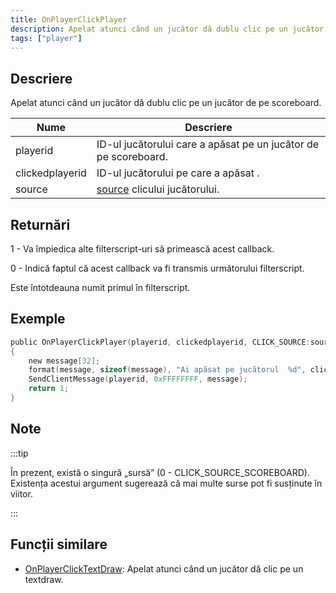 ```yaml
---
title: OnPlayerClickPlayer
description: Apelat atunci când un jucător dă dublu clic pe un jucător de pe scoreboard.
tags: ["player"]
---
```


## Descriere

Apelat atunci când un jucător dă dublu clic pe un jucător de pe scoreboard.

| Nume            | Descriere                                                        |
| --------------- | ---------------------------------------------------------------- |
| playerid        | ID-ul jucătorului care a apăsat pe un jucător de pe scoreboard.  |
| clickedplayerid | ID-ul jucătorului pe care a apăsat      .                        |
| source          | [source](../resources/clicksources) clicului jucătorului.        |

## Returnări

1 - Va împiedica alte filterscript-uri să primească acest callback.

0 - Indică faptul că acest callback va fi transmis următorului filterscript.

Este întotdeauna numit primul în filterscript.

## Exemple

```c
public OnPlayerClickPlayer(playerid, clickedplayerid, CLICK_SOURCE:source)
{
    new message[32];
    format(message, sizeof(message), "Ai apăsat pe jucătorul  %d", clickedplayerid);
    SendClientMessage(playerid, 0xFFFFFFFF, message);
    return 1;
}
```

## Note

:::tip

În prezent, există o singură „sursă” (0 - CLICK_SOURCE_SCOREBOARD). Existența acestui argument sugerează că mai multe surse pot fi susținute în viitor.

:::

## Funcții similare

- [OnPlayerClickTextDraw](OnPlayerClickTextDraw): Apelat atunci când un jucător dă clic pe un textdraw.